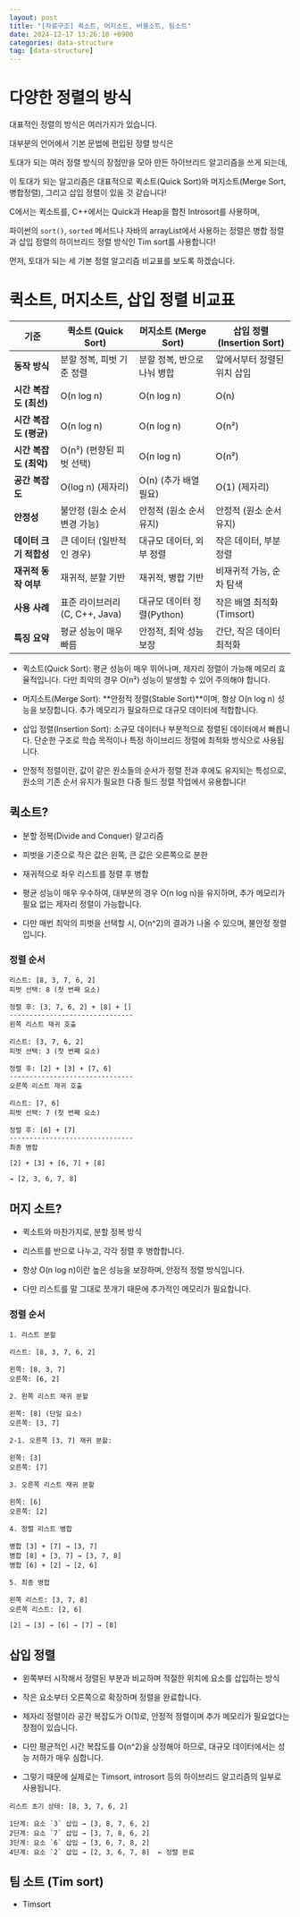 ```yaml
---
layout: post
title: "[자료구조] 퀵소트, 머지소트, 버블소트, 팀소트"
date: 2024-12-17 13:26:18 +0900
categories: data-structure
tag: [data-structure]
---
```


# 다양한 정렬의 방식

대표적인 정렬의 방식은 여러가지가 있습니다.

대부분의 언어에서 기본 문법에 편입된 정렬 방식은

토대가 되는 여러 정렬 방식의 장점만을 모아 만든 하이브리드 알고리즘을 쓰게 되는데,

이 토대가 되는 알고리즘은 대표적으로 퀵소트(Quick Sort)와 머지소트(Merge Sort, 병합정렬), 그리고 삽입 정렬이 있을 것 같습니다!

C에서는 퀵소트를, C++에서는 Quick과 Heap을 합친 Introsort를 사용하며,

파이썬의 `sort()`, `sorted` 메서드나 자바의 arrayList에서 사용하는 정렬은 병합 정렬과 삽입 정렬의 하이브리드 정렬 방식인 Tim sort를 사용합니다!

먼저, 토대가 되는 세 기본 정렬 알고리즘 비교표를 보도록 하겠습니다.

# **퀵소트, 머지소트, 삽입 정렬 비교표**

| **기준**               | **퀵소트 (Quick Sort)**         | **머지소트 (Merge Sort)**     | **삽입 정렬 (Insertion Sort)** |
|------------------------|-------------------------------|-------------------------------|------------------------------|
| **동작 방식**          | 분할 정복, 피벗 기준 정렬      | 분할 정복, 반으로 나눠 병합  | 앞에서부터 정렬된 위치 삽입 |
| **시간 복잡도 (최선)** | O(n log n)                  | O(n log n)                  | O(n)                       |
| **시간 복잡도 (평균)** | O(n log n)                  | O(n log n)                  | O(n²)                      |
| **시간 복잡도 (최악)** | O(n²) (편향된 피벗 선택)     | O(n log n)                  | O(n²)                     |
| **공간 복잡도**       | O(log n) (제자리)           | O(n) (추가 배열 필요)       | O(1) (제자리)              |
| **안정성**            | 불안정 (원소 순서 변경 가능) | 안정적 (원소 순서 유지)     | 안정적 (원소 순서 유지)    |
| **데이터 크기 적합성** | 큰 데이터 (일반적인 경우)    | 대규모 데이터, 외부 정렬    | 작은 데이터, 부분 정렬     |
| **재귀적 동작 여부**  | 재귀적, 분할 기반            | 재귀적, 병합 기반            | 비재귀적 가능, 순차 탐색   |
| **사용 사례**         | 표준 라이브러리(C, C++, Java)| 대규모 데이터 정렬(Python) | 작은 배열 최적화(Timsort) |
| **특징 요약**         | 평균 성능이 매우 빠름         | 안정적, 최악 성능 보장      | 간단, 작은 데이터 최적화  |

-	퀵소트(Quick Sort): 평균 성능이 매우 뛰어나며, 제자리 정렬이 가능해 메모리 효율적입니다. 다만 최악의 경우 O(n²) 성능이 발생할 수 있어 주의해야 합니다.

- 머지소트(Merge Sort): **안정적 정렬(Stable Sort)**이며, 항상 O(n log n) 성능을 보장합니다. 추가 메모리가 필요하므로 대규모 데이터에 적합합니다.

-	삽입 정렬(Insertion Sort): 소규모 데이터나 부분적으로 정렬된 데이터에서 빠릅니다. 단순한 구조로 학습 목적이나 특정 하이브리드 정렬에 최적화 방식으로 사용됩니다.

* 안정적 정렬이란, 값이 같은 원소들의 순서가 정렬 전과 후에도 유지되는 특성으로, 원소의 기존 순서 유지가 필요한 다중 필드 정렬 작업에서 유용합니다!

## 퀵소트?

- 분할 정복(Divide and Conquer) 알고리즘

- 피벗을 기준으로 작은 값은 왼쪽, 큰 값은 오른쪽으로 분한

- 재귀적으로 좌우 리스트를 정렬 후 병합

- 평균 성능이 매우 우수하여, 대부분의 경우 O(n log n)을 유지하며, 추가 메모리가 필요 없는 제자리 정렬이 가능합니다.

- 다만 매번 최악의 피벗을 선택할 시, O(n^2)의 결과가 나올 수 있으며, 불안정 정렬입니다.

### 정렬 순서

```
리스트: [8, 3, 7, 6, 2]
피벗 선택: 8 (첫 번째 요소)

정렬 후: [3, 7, 6, 2] + [8] + []
-------------------------------
왼쪽 리스트 재귀 호출

리스트: [3, 7, 6, 2]
피벗 선택: 3 (첫 번째 요소)

정렬 후: [2] + [3] + [7, 6]
-------------------------------
오른쪽 리스트 재귀 호출

리스트: [7, 6]
피벗 선택: 7 (첫 번째 요소)

정렬 후: [6] + [7]
-------------------------------
최종 병합

[2] + [3] + [6, 7] + [8]

→ [2, 3, 6, 7, 8]
```

## 머지 소트?

- 퀵소트와 마찬가지로, 분할 정복 방식

- 리스트를 반으로 나누고, 각각 정렬 후 병합합니다.

- 항상 O(n log n)이란 높은 성능을 보장하며, 안정적 정렬 방식입니다.

- 다만 리스트를 말 그대로 쪼개기 때문에 추가적인 메모리가 필요합니다.

### 정렬 순서

```plainText
1. 리스트 분할

리스트: [8, 3, 7, 6, 2]

왼쪽: [8, 3, 7]
오른쪽: [6, 2]

2. 왼쪽 리스트 재귀 분할

왼쪽: [8] (단일 요소)
오른쪽: [3, 7]

2-1. 오른쪽 [3, 7] 재귀 분할:

왼쪽: [3]
오른쪽: [7]

3. 오른쪽 리스트 재귀 분할

왼쪽: [6]
오른쪽: [2]

4. 정렬 리스트 병합

병합 [3] + [7] → [3, 7]
병합 [8] + [3, 7] → [3, 7, 8]
병합 [6] + [2] → [2, 6]

5. 최종 병합

왼쪽 리스트: [3, 7, 8]
오른쪽 리스트: [2, 6]

[2] → [3] → [6] → [7] → [8]
```

## 삽입 정렬

- 왼쪽부터 시작해서 정렬된 부분과 비교하며 적절한 위치에 요소를 삽입하는 방식

- 작은 요소부터 오른쪽으로 확장하며 정렬을 완료합니다.

- 제자리 정렬이라 공간 복잡도가 O(1)로, 안정적 정렬이며 추가 메모리가 필요없다는 장점이 있습니다.

- 다만 평균적인 시간 복잡도를 O(n^2)을 상정해야 하므로, 대규모 데이터에서는 성능 저하가 매우 심합니다.

- 그렇기 때문에 실제로는 Timsort, introsort 등의 하이브리드 알고리즘의 일부로 사용됩니다.

```plaintext
리스트 초기 상태: [8, 3, 7, 6, 2]

1단계: 요소 `3` 삽입 → [3, 8, 7, 6, 2]
2단계: 요소 `7` 삽입 → [3, 7, 8, 6, 2]
3단계: 요소 `6` 삽입 → [3, 6, 7, 8, 2]
4단계: 요소 `2` 삽입 → [2, 3, 6, 7, 8]  ← 정렬 완료
```

## 팀 소트 (Tim sort)

- Timsort